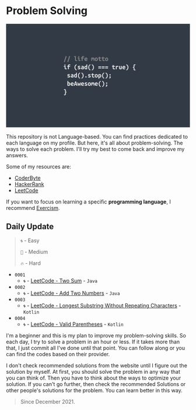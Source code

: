 # Problem Solving

![Header](media/pic01.jpg)

This repository is not Language-based. You can find practices dedicated to each language on my profile. But here, it's all about problem-solving. The ways to solve each problem. I'll try my best to come back and improve my answers.

Some of my resources are:

* [CoderByte](https://coderbyte.com/challenges "Link")
* [HackerRank](https://www.hackerrank.com/dashboard "Link")
* [LeetCode](https://leetcode.com "Link")

If you want to focus on learning a specific **programming language**, I recommend [Exercism](https://exercism.org/tracks "Link").

## **Daily Update**

> `🌀` - Easy
>
> `🎯` - Medium
>
> `🔥` - Hard

* `0001`
  * `🌀` - [LeetCode - Two Sum](https://github.com/MahdiDavoodi/ProblemSolving/tree/main/LeetCode/TwoSum) - `Java`
* `0002`
  * `🌀` - [LeetCode - Add Two Numbers](https://github.com/MahdiDavoodi/ProblemSolving/tree/main/LeetCode/AddTwoNumbers) - `Java`
* `0003`
  * `🌀` - [LeetCode - Longest Substring Without Repeating Characters](https://github.com/MahdiDavoodi/ProblemSolving/tree/main/LeetCode/LongestSubstringWithoutRepeatingCharacters) - `Kotlin`
* `0004`
  * `🌀` - [LeetCode - Valid Parentheses](https://github.com/MahdiDavoodi/ProblemSolving/tree/main/LeetCode/ValidParentheses) - `Kotlin`

I'm a beginner and this is my plan to improve my problem-solving skills. So each day, I try to solve a problem in an hour or less. If it takes more than that, I just commit all I've done until that point. You can follow along or you can find the codes based on their provider.

I don't check recommended solutions from the website until I figure out the solution by myself. At first, you should solve the problem in any way that you can think of. Then you have to think about the ways to optimize your solution. If you can't go further, then check the recommended Solutions or other people's solutions for the problem. You can learn better in this way.

> Since December 2021.
